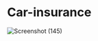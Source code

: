 # Car-insurance
![Screenshot (145)](https://github.com/marrjan/Car-insurance/assets/127154635/9b6c5d2c-bbdf-4fd0-bd87-893540398232)

 
